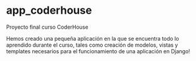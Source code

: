 # app_coderhouse
Proyecto final curso CoderHouse

Hemos creado una pequeña aplicación en la que se encuentra todo lo aprendido durante el curso, tales como creación de modelos, vistas y templates necesarios para el funcionamiento de una aplicación en Django!
